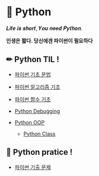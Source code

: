 # 📖 Python

𝑳𝒊𝒇𝒆 𝒊𝒔 𝒔𝒉𝒐𝒓𝒕, 𝒀𝒐𝒖 𝒏𝒆𝒆𝒅 𝑷𝒚𝒕𝒉𝒐𝒏. 

**인생은 짧다. 당신에겐 파이썬이 필요하다**

## ✏ Python TIL !

- [파이썬 기초 문법](Python_기초/Python_기초.md)

- [파이썬 알고리즘 기초](알고리즘_기초/알고리즘_기초.md)

- [파이썬 함수 기초](함수_기초/함수.md)

- [Python Debugging](debugging/debugging.md)

- [Python OOP](OOP/OOP.md)
  - [Python Class](OOP/Class.md)


## 🔎 Python pratice !

- [파이썬 기출 문제](기출_문제/)
